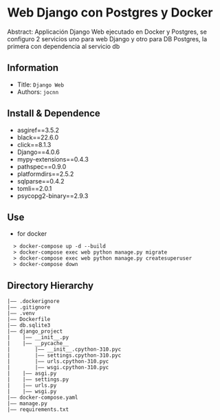 Web Django con Postgres y Docker
===
Abstract: Applicación Django Web ejecutado en Docker y Postgres, se configuro 2 servicios uno para web Django y otro para DB Postgres, la primera con dependencia al servicio db 
## Information
- Title:  `Django Web`
- Authors:  `jocnn`

## Install & Dependence
- asgiref==3.5.2
- black==22.6.0
- click==8.1.3
- Django==4.0.6
- mypy-extensions==0.4.3
- pathspec==0.9.0
- platformdirs==2.5.2
- sqlparse==0.4.2
- tomli==2.0.1
- psycopg2-binary==2.9.3

## Use
- for docker
```
  > docker-compose up -d --build
  > docker-compose exec web python manage.py migrate
  > docker-compose exec web python manage.py createsuperuser
  > docker-compose down
```

## Directory Hierarchy
```
|—— .dockerignore
|—— .gitignore
|—— .venv
|—— Dockerfile
|—— db.sqlite3
|—— django_project
|    |—— __init__.py
|    |—— __pycache__
|        |—— __init__.cpython-310.pyc
|        |—— settings.cpython-310.pyc
|        |—— urls.cpython-310.pyc
|        |—— wsgi.cpython-310.pyc
|    |—— asgi.py
|    |—— settings.py
|    |—— urls.py
|    |—— wsgi.py
|—— docker-compose.yaml
|—— manage.py
|—— requirements.txt
```
